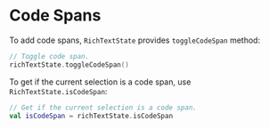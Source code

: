 # Code Spans

To add code spans, `RichTextState` provides `toggleCodeSpan` method:

```kotlin
// Toggle code span.
richTextState.toggleCodeSpan()
```

To get if the current selection is a code span, use `RichTextState.isCodeSpan`:

```kotlin
// Get if the current selection is a code span.
val isCodeSpan = richTextState.isCodeSpan
```